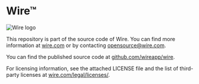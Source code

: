 # Wire™

![Wire logo](https://github.com/wireapp/wire/blob/master/assets/logo.png?raw=true)

This repository is part of the source code of Wire. You can find more information at [wire.com](https://wire.com) or by contacting opensource@wire.com.

You can find the published source code at [github.com/wireapp/wire](https://github.com/wireapp/wire). 

For licensing information, see the attached LICENSE file and the list of third-party licenses at [wire.com/legal/licenses/](https://wire.com/legal/licenses/).



